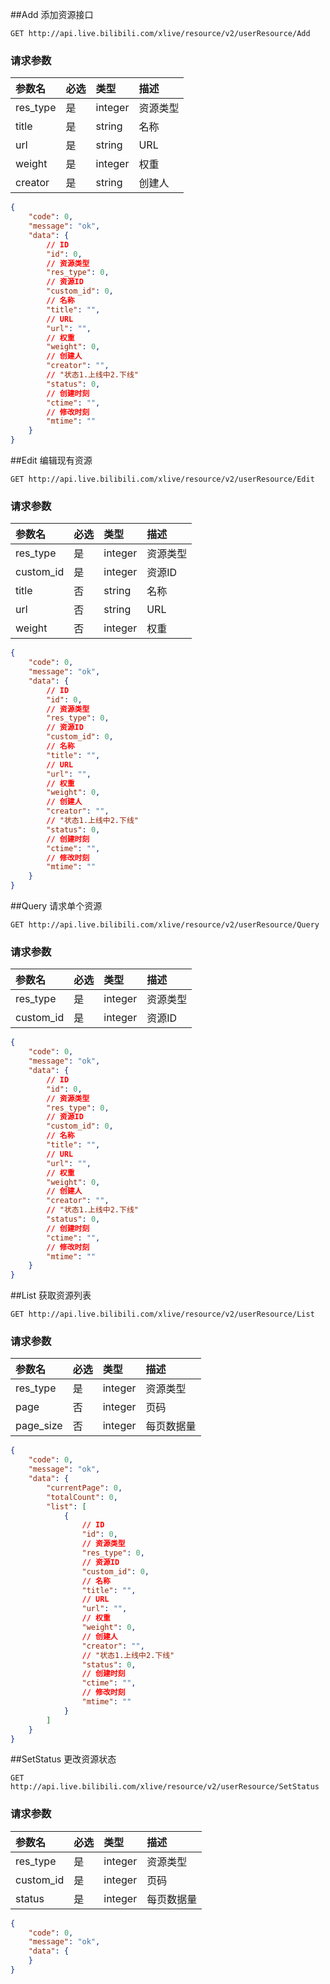 ##Add 添加资源接口

`GET http://api.live.bilibili.com/xlive/resource/v2/userResource/Add`

### 请求参数

|参数名|必选|类型|描述|
|:---|:---|:---|:---|
|res_type|是|integer|资源类型|
|title|是|string|名称|
|url|是|string|URL|
|weight|是|integer|权重|
|creator|是|string|创建人|

```json
{
    "code": 0,
    "message": "ok",
    "data": {
        // ID
        "id": 0,
        // 资源类型
        "res_type": 0,
        // 资源ID
        "custom_id": 0,
        // 名称
        "title": "",
        // URL
        "url": "",
        // 权重
        "weight": 0,
        // 创建人
        "creator": "",
        // "状态1.上线中2.下线"
        "status": 0,
        // 创建时刻
        "ctime": "",
        // 修改时刻
        "mtime": ""
    }
}
```

##Edit 编辑现有资源

`GET http://api.live.bilibili.com/xlive/resource/v2/userResource/Edit`

### 请求参数

|参数名|必选|类型|描述|
|:---|:---|:---|:---|
|res_type|是|integer|资源类型|
|custom_id|是|integer|资源ID|
|title|否|string|名称|
|url|否|string|URL|
|weight|否|integer|权重|

```json
{
    "code": 0,
    "message": "ok",
    "data": {
        // ID
        "id": 0,
        // 资源类型
        "res_type": 0,
        // 资源ID
        "custom_id": 0,
        // 名称
        "title": "",
        // URL
        "url": "",
        // 权重
        "weight": 0,
        // 创建人
        "creator": "",
        // "状态1.上线中2.下线"
        "status": 0,
        // 创建时刻
        "ctime": "",
        // 修改时刻
        "mtime": ""
    }
}
```

##Query 请求单个资源

`GET http://api.live.bilibili.com/xlive/resource/v2/userResource/Query`

### 请求参数

|参数名|必选|类型|描述|
|:---|:---|:---|:---|
|res_type|是|integer|资源类型|
|custom_id|是|integer|资源ID|

```json
{
    "code": 0,
    "message": "ok",
    "data": {
        // ID
        "id": 0,
        // 资源类型
        "res_type": 0,
        // 资源ID
        "custom_id": 0,
        // 名称
        "title": "",
        // URL
        "url": "",
        // 权重
        "weight": 0,
        // 创建人
        "creator": "",
        // "状态1.上线中2.下线"
        "status": 0,
        // 创建时刻
        "ctime": "",
        // 修改时刻
        "mtime": ""
    }
}
```

##List 获取资源列表

`GET http://api.live.bilibili.com/xlive/resource/v2/userResource/List`

### 请求参数

|参数名|必选|类型|描述|
|:---|:---|:---|:---|
|res_type|是|integer|资源类型|
|page|否|integer|页码|
|page_size|否|integer|每页数据量|

```json
{
    "code": 0,
    "message": "ok",
    "data": {
        "currentPage": 0,
        "totalCount": 0,
        "list": [
            {
                // ID
                "id": 0,
                // 资源类型
                "res_type": 0,
                // 资源ID
                "custom_id": 0,
                // 名称
                "title": "",
                // URL
                "url": "",
                // 权重
                "weight": 0,
                // 创建人
                "creator": "",
                // "状态1.上线中2.下线"
                "status": 0,
                // 创建时刻
                "ctime": "",
                // 修改时刻
                "mtime": ""
            }
        ]
    }
}
```

##SetStatus 更改资源状态

`GET http://api.live.bilibili.com/xlive/resource/v2/userResource/SetStatus`

### 请求参数

|参数名|必选|类型|描述|
|:---|:---|:---|:---|
|res_type|是|integer|资源类型|
|custom_id|是|integer|页码|
|status|是|integer|每页数据量|

```json
{
    "code": 0,
    "message": "ok",
    "data": {
    }
}
```

